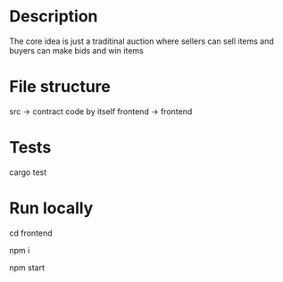 # Description
The core idea is just a traditinal auction where sellers can sell items and buyers can make bids and win items

# File structure
src -> contract code by itself
frontend -> frontend

# Tests
cargo test

# Run locally
cd frontend

npm i

npm start
